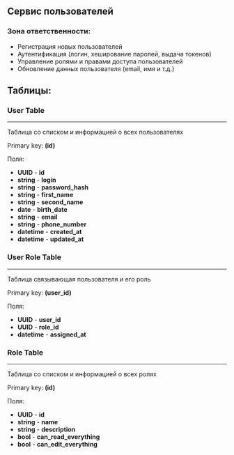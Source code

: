 ## Сервис пользователей

### Зона ответственности:

* Регистрация новых пользователей
* Аутентификация (логин, хеширование паролей, выдача токенов)
* Управление ролями и правами доступа пользователей
* Обновление данных пользователя (email, имя и т.д.)

## Таблицы:

### User Table
---

Таблица со списком и информацией о всех пользователях

Primary key: **(id)**

Поля:
* **UUID** - **id**
* **string** - **login**
* **string** - **password_hash**
* **string** - **first_name**
* **string** - **second_name**
* **date** - **birth_date**
* **string** - **email**
* **string** - **phone_number**
* **datetime** - **created_at**
* **datetime** - **updated_at**

### User Role Table
---

Таблица связывающая пользователя и его роль

Primary key: **(user_id)**

Поля:
* **UUID** - **user_id**
* **UUID** - **role_id**
* **datetime** - **assigned_at**


### Role Table
---

Таблица со списком и информацией о всех ролях

Primary key: **(id)**

Поля:
* **UUID** - **id**
* **string** - **name**
* **string** - **description**
* **bool** - **can_read_everything**
* **bool** - **can_edit_everything**

